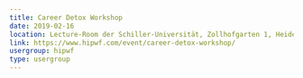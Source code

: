 ```yaml
---
title: Career Detox Workshop
date: 2019-02-16
location: Lecture-Room der Schiller-Universität, Zollhofgarten 1, Heidelberg, 69115, Germany
link: https://www.hipwf.com/event/career-detox-workshop/
usergroup: hipwf
type: usergroup
---
```

